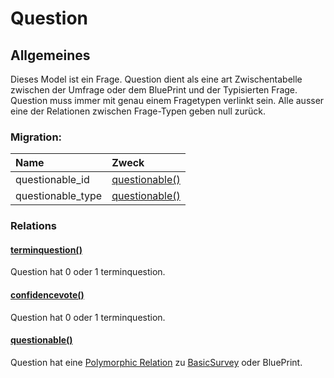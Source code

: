# Question

## Allgemeines

Dieses Model ist ein Frage. Question dient als eine art Zwischentabelle zwischen der Umfrage oder dem BluePrint und der Typisierten Frage. Question muss immer mit genau einem Fragetypen verlinkt sein. Alle ausser eine der Relationen zwischen Frage-Typen geben null zurück.

### Migration:

| Name | Zweck |
| :--- | :--- |
| questionable\_id | [questionable\(\)](question.md#questionable) |
| questionable\_type | [questionable\(\)](question.md#questionable) |

### Relations

#### [terminquestion\(\)](frage-typen/terminquestion.md)

Question hat 0 oder 1 terminquestion.

#### [confidencevote\(\)](frage-typen/terminquestion.md)

Question hat 0 oder 1 terminquestion.

#### [questionable\(\)](question.md)

Question hat eine [Polymorphic Relation](https://laravel.com/docs/8.x/eloquent-relationships#polymorphic-relationships) zu [BasicSurvey](basicsurvey.md) oder BluePrint.

<!--stackedit_data:
eyJoaXN0b3J5IjpbMTU5ODUzNjcwN119
-->